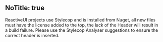 NoTitle: true
---
ReactiveUI projects use Stylecop and is installed from Nuget, all new files must have the license added to the top, the lack of the Header will result in a build failure. Please use the Stylecop Analyser suggestions to ensure the correct header is inserted.
